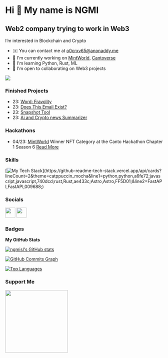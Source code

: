 Hi 👋 My name is NGMI
=====================

Web2 company trying to work in Web3
-----------------------------------

I’m interested in Blockchain and Crypto

*   ✉️  You can contact me at [o0crxv65@anonaddy.me](mailto:o0crxv65@anonaddy.me)
*   🚀  I'm currently working on [MintWorld](https://mintworldgame.com), [Cantoverse](https://cantoverse.net)
*   🧠  I'm learning Python, Rust, ML
*   🤝  I'm open to collaborating on Web3 projects


<a href="https://elk.zone/mastodon.online/@ngmi" target="_blank" rel="noreferrer"><img
                  src="https://img.shields.io/mastodon/follow/108194099448364047?domain=https%3A%2F%2Fmastodon.online%2F&style=social"
                /></a>

### Finished Projects
* 23: [Word: Fravolity](https://fravolity.neocities.org/)
* 23: [Does This Email Exist?](https://github.com/ngmisl/mailchecker)
* 23: [Snapshot Tool](https://github.com/ngmisl/snapshot_tool)
* 23: [Ai and Crypto news Summarizer](https://github.com/ngmisl/streamlit-cryptonews)

### Hackathons
* 04/23: [MintWorld](https://mintworldgame.com) Winner NFT Category at the Canto Hackathon Chapter 1 Season 6 [Read More](https://mirror.xyz/0x0199008e3A1c6f2011bE861B6A1cB01d2B264d43/D724sfGa3VmrF3gq0HdillNfYBGqcSMDBidpDTw0SpU)

### Skills
[![My Tech Stack](https://github-readme-tech-stack.vercel.app/api/cards?lineCount=2&theme=catppuccin_mocha&line1=python,python,a6fe72;javascript,javascript,740dcd;rust,Rust,ae433c;Astro,Astro,FF5D01;&line2=FastAPI,FastAPI,009688;)](https://github-readme-tech-stack.vercel.app/api/cards?lineCount=2&theme=catppuccin_mocha&line1=python,python,a6fe72;javascript,javascript,740dcd;rust,Rust,ae433c;Astro,Astro,FF5D01;&line2=FastAPI,FastAPI,009688;)
                    

### Socials
                  
<p align="left"> <a href="https://www.github.com/ngmisl" target="_blank" rel="noreferrer"><img src="https://raw.githubusercontent.com/danielcranney/readme-generator/main/public/icons/socials/github.svg" width="32" height="32" /></a> <a href="https://www.twitter.com/ngmisl" target="_blank" rel="noreferrer"><img src="https://raw.githubusercontent.com/danielcranney/readme-generator/main/public/icons/socials/twitter.svg" width="32" height="32" /></a></p>

### Badges

<b>My GitHub Stats</b>

<a href="http://www.github.com/ngmisl"><img src="https://github-readme-stats.vercel.app/api?username=ngmisl&show_icons=true&hide=&count_private=true&bg_color=1e1e2e&text_color=cdd6f4&icon_color=cba6f7&title_color=94e2d5&hide_border=true&show_icons=true" alt="ngmisl's GitHub stats" /></a>

<a href="http://www.github.com/ngmisl"><img src="https://activity-graph.herokuapp.com/graph?username=ngmisl&bg_color=1c1917&color=ffffff&line=0891b2&point=ffffff&area_color=1c1917&area=true&hide_border=true&custom_title=GitHub%20Commits%20Graph" alt="GitHub Commits Graph" /></a>

<a href="https://github.com/ngmisl" align="left"><img src="https://github-readme-stats.vercel.app/api/top-langs/?username=ngmisl&langs_count=10&title_color=0891b2&text_color=ffffff&icon_color=0891b2&bg_color=1c1917&hide_border=true&locale=en&custom_title=Top%20%Languages" alt="Top Languages" /></a>

### Support Me
<a href="https://www.buymeacoffee.com/ngmi"><img src="https://cdn.buymeacoffee.com/buttons/v2/default-yellow.png" width="200" /></a>
